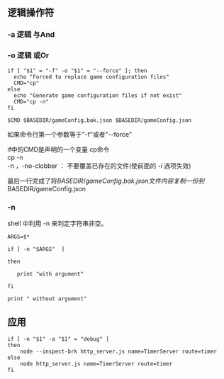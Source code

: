 ## 逻辑操作符
### -a 逻辑  与And
### -o 逻辑  或Or

```shell
if [ "$1" = "-f" -o "$1" = "--force" ]; then
  echo "Forced to replace game configuration files"
  CMD="cp"
else
  echo "Generate game configuration files if not exist"
  CMD="cp -n"
fi

$CMD $BASEDIR/gameConfig.bak.json $BASEDIR/gameConfig.json
```

如果命令行第一个参数等于"-f"或者"--force"

if中的CMD是声明的一个变量 cp命令  
cp -n  
-n ，-no-clobber ： 不要覆盖已存在的文件(使前面的 -i 选项失效)

最后一行完成了将$BASEDIR/gameConfig.bak.json 文件内容复制一份到$BASEDIR/gameConfig.json

### -n
shell 中利用 -n 来判定字符串非空。

```shell
ARGS=$*

if [ -n "$ARGS"  ]

then

   print "with argument"

fi

print " without argument"
```

## 应用
```shell
if [ -n "$1" -a "$1" = "debug" ]
then
	node --inspect-brk http_server.js name=TimerServer route=timer
else
	node http_server.js name=TimerServer route=timer
fi
```

